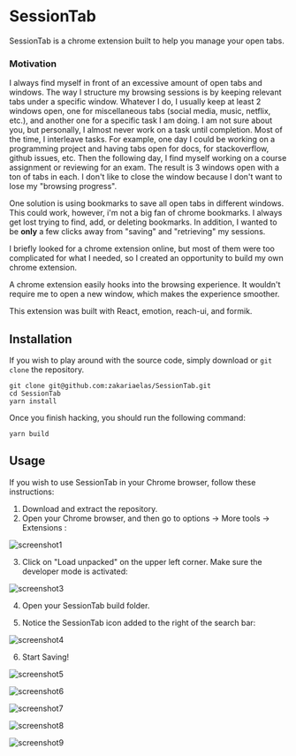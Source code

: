 # SessionTab

SessionTab is a chrome extension built to help you manage your open tabs. 

### Motivation

I always find myself in front of an excessive amount of open tabs and windows. The way I structure my browsing sessions is by keeping relevant tabs under a specific window. Whatever I do, I usually keep at least 2 windows open, one for miscellaneous tabs (social media, music, netflix, etc.), and another one for a specific task I am doing. I am not sure about you, but personally, I almost never work on a task until completion. Most of the time, I interleave tasks. For example, one day I could be working on a programming project and having tabs open for docs, for stackoverflow, github issues, etc. Then the following day, I find myself working on a course assignment or reviewing for an exam. The result is 3 windows open with a ton of tabs in each. I don't like to close the window because I don't want to lose my "browsing progress". 

One solution is using bookmarks to save all open tabs in different windows. This could work, however, i'm not a big fan of chrome bookmarks. I always get lost trying to find, add, or deleting bookmarks. In addition, I wanted to be **only** a few clicks away from "saving" and "retrieving" my sessions.

I briefly looked for a chrome extension online, but most of them were too complicated for what I needed, so I created an opportunity to build my own chrome extension. 

A chrome extension easily hooks into the browsing experience. It wouldn't require me to open a new window, which makes the experience smoother. 

This extension was built with React, emotion, reach-ui, and formik. 

## Installation

If you wish to play around with the source code, simply download or `git clone` the repository.

```
git clone git@github.com:zakariaelas/SessionTab.git
cd SessionTab
yarn install
```
Once you finish hacking, you should run the following command:
```
yarn build
```

## Usage

If you wish to use SessionTab in your Chrome browser, follow these instructions:

1. Download and extract the repository.
2. Open your Chrome browser, and then go to options -> More tools -> Extensions :

![screenshot1](https://user-images.githubusercontent.com/33696020/102027503-d147b300-3da4-11eb-9d07-bbd255b8d0a7.png)

3. Click on "Load unpacked" on the upper left corner. Make sure the developer mode is activated:

![screenshot3](https://user-images.githubusercontent.com/33696020/59947424-23846e00-9465-11e9-91b7-569797e273ab.jpg)

4. Open your SessionTab build folder.

5. Notice the SessionTab icon added to the right of the search bar:

![screenshot4](https://user-images.githubusercontent.com/33696020/102029599-559f3380-3daf-11eb-98d9-afebe6c30f96.jpg)

6. Start Saving!

![screenshot5](https://user-images.githubusercontent.com/33696020/102027623-a6aa2a00-3da5-11eb-8731-d46c1d341a19.jpg)

![screenshot6](https://user-images.githubusercontent.com/33696020/102029894-a2373e80-3db0-11eb-91bd-e876e68a90a5.jpg)

![screenshot7](https://user-images.githubusercontent.com/33696020/102029804-36ed6c80-3db0-11eb-8b99-ad3776dba6b2.jpg)

![screenshot8](https://user-images.githubusercontent.com/33696020/102029944-e32f5300-3db0-11eb-8c64-83a8e564c261.jpg)

![screenshot9](https://user-images.githubusercontent.com/33696020/102029943-e1fe2600-3db0-11eb-812c-704cad0ece1c.jpg)
